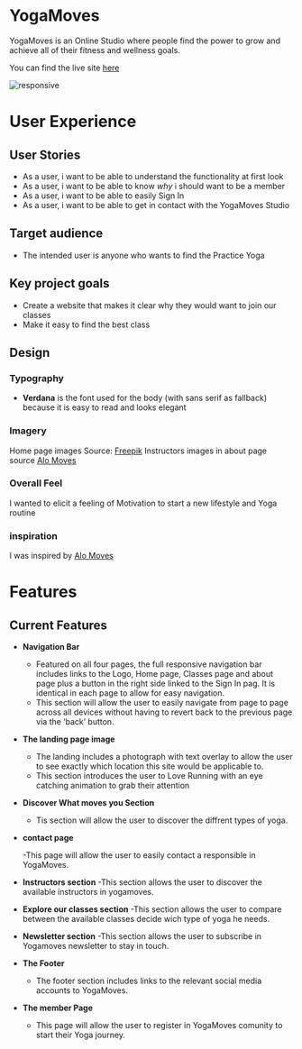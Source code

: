 # YogaMoves 

YogaMoves is an Online Studio where people find the power to grow and achieve all of their fitness and wellness goals.

You can find the live site [here](https://soukasamadi.github.io/Yoga-Moves-Studio/)

![responsive](https://github.com/soukasamadi/Yoga-Moves-Studio/assets/131408125/05f0899c-38d2-4e92-aa75-ddee1e1288e0)

# User Experience

## User Stories

- As a user, i want to be able to understand the functionality at first look
- As a user, i want to be able to know *why* i should want to be a member
- As a user, i want to be able to easily Sign In
- As a user, i want to be able to get in contact with the YogaMoves Studio

## Target audience

- The intended user is anyone who wants to find the Practice Yoga

## Key project goals

- Create a website that makes it clear why they would want to join our classes
- Make it easy to find the best class

## Design

### Typography

- **Verdana** is the font used for the body (with sans serif as fallback) because it is easy to read and looks elegant
### Imagery

Home page images Source: [Freepik](https://www.freepik.com/)
Instructors images in about page source [Alo Moves](https://www.alomoves.com)

### Overall Feel

I wanted to elicit a feeling of Motivation to start a new lifestyle and Yoga routine

### inspiration

I was inspired by [Alo Moves](https://www.alomoves.com)

# Features

## Current Features

- **Navigation Bar**

  - Featured on all four pages, the full responsive navigation bar includes links to the Logo, Home page, Classes page and about page plus a button in the right side linked to the Sign In pag. It is identical in each page to allow for easy navigation.
  - This section will allow the user to easily navigate from page to page across all devices without having to revert back to the previous page via the ‘back’ button.

- **The landing page image**

  - The landing includes a photograph with text overlay to allow the user to see exactly which location this site would be applicable to.
  - This section introduces the user to Love Running with an eye catching animation to grab their attention

- **Discover What moves you Section**

  - Tis section will allow the user to discover the diffrent types of yoga.
  
- **contact page**

   -This page will allow the user to easily contact a responsible in YogaMoves.

- **Instructors section**
   -This section allows the user to discover the available instructors in yogamoves.

- **Explore our classes section**
   -This section allows the user to compare between the available classes decide wich type of yoga he needs.   

- **Newsletter section**
   -This section allows the user to subscribe in Yogamoves newsletter to stay in touch.      

- **The Footer**

  - The footer section includes links to the relevant social media accounts to YogaMoves.
  
- **The member Page**

  - This page will allow the user to register in  YogaMoves comunity to start their Yoga journey.



